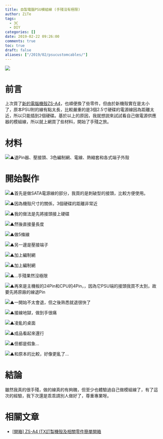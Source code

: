 ```yaml
---
title: 自製電腦PSU模組線 (手殘沒有極限)
author: ZiTe
tags:
  - 3C
  - DIY
categories: []
date: 2019-02-22 09:26:00
comments: true
toc: true
draft: false
aliases: ["/2019/02/psucustomcables/"]
---
```

![](https://1.bp.blogspot.com/-DWIH30NOyDI/XppYajhsUdI/AAAAAAAACFg/wPQROsxK1J0R6B1fgoHXJOisvhhVRSJDwCPcBGAsYHg/s640/ZPH_0309.JPG)

# 前言
上次買了[新的電腦機殼ZS-A4](/posts/unbox-zsa4itx/)，也順便換了些零件，但由於新機殼實在是太小了，原本PSU附的線有點太長，比較嚴重的是3個2.5寸硬碟的電源線因為距離太近，所以只能插到2個硬碟。基於以上的原因，我就想説來試試看自己做電源供應器的模組線，所以就上網買了些材料，開始了手殘之旅。

<!--more-->

# 材料

![▲退Pin器、壓接頭、3色編制網、電線、熱縮套和各式端子外殼](https://1.bp.blogspot.com/-EWtEbxLjS4E/XppYaoPVV2I/AAAAAAAACFg/uaQ5Z1Q_Rk4RIv-Cu-2NTjjXMKMd39FQwCPcBGAsYHg/s1600/ZPH_0266.JPG)

# 開始製作

![▲首先是做SATA電源線的部分，我買的是刺破型的接頭，比較方便使用。  ](https://1.bp.blogspot.com/-MlbTBRlPA5c/XppYaoJC1pI/AAAAAAAACFg/yvhG5UulaWYeEZVPNNBQuiX72bHGDhGgACPcBGAsYHg/s1600/ZPH_0271.JPG)

![▲因為機殼尺寸的關係，3個硬碟的距離非常近](https://1.bp.blogspot.com/-poRiXGsXJxM/XppYakaWIjI/AAAAAAAACFg/Ynnpx6BjrvMOd1ftxNXzlSqeR90DyD6nACPcBGAsYHg/s1600/ZPH_0269.JPG)

![▲我的做法是先將接頭接上硬碟](https://1.bp.blogspot.com/-y2Nm42qS21s/XppYakRP4hI/AAAAAAAACFg/1PV28La4JW8MWOHjKDhaFEl85Bf8Rf9EwCPcBGAsYHg/s1600/ZPH_0272.JPG)

![▲然後直接量長度](https://1.bp.blogspot.com/-eSocx7RGYG8/XppYastuYuI/AAAAAAAACFg/9QY9p6XOOqoROPlIJnfg7yOrg9-JKYJ1wCPcBGAsYHg/s1600/ZPH_0273.JPG)

![▲做5條線 ](https://1.bp.blogspot.com/-hghLMlHSehY/XppYakmJTHI/AAAAAAAACFg/vs9cp0oOQe8jcn7SP4MNYPRJcaHa5_qywCPcBGAsYHg/s1600/ZPH_0274.JPG)

![▲另一邊是壓接端子 ](https://1.bp.blogspot.com/-fUaj5mjq8lA/XppYasQGGYI/AAAAAAAACFg/5XMSUfeAhEoqC6q8UbLzgE1Q7huPErGvACPcBGAsYHg/s1600/ZPH_0279.JPG)

![▲加上編制網  ](https://1.bp.blogspot.com/-oEHQr0xudiE/XppYancr3jI/AAAAAAAACFg/J530xPv8pDw2fJ7gZd9xX0j6om8g5SGtQCPcBGAsYHg/s1600/ZPH_0280.JPG)

![▲加上編制網](https://1.bp.blogspot.com/-sgx8Cz_dSNw/XppYan-ARwI/AAAAAAAACFg/SuJNND5BW3Mf1X8DBwu0vr_4xpJJvhlQwCPcBGAsYHg/s1600/ZPH_0307.JPG)

![▲...手殘果然沒極限](https://1.bp.blogspot.com/-83HzNrd9qbM/XppYapqpikI/AAAAAAAACFg/W7SNvHxQDBIfw8upUXpuoYN0Qamfh1sfACPcBGAsYHg/s1600/ZPH_0275.JPG)

![▲再來是主機板的24Pin和CPU的4Pin，，因為它PSU端的接頭我買不太到，故要先將原廠的線退Pin](https://1.bp.blogspot.com/-k2kLmognHY4/XppYakIrBcI/AAAAAAAACFg/VL2Cot86eCYufvf8gFQQhfyQpOs-gtv0ACPcBGAsYHg/s1600/ZPH_0285.JPG)

![▲一開始不太會退，但之後熟悉就退很快了  ](https://1.bp.blogspot.com/-0VSeehEzx10/XppYav005nI/AAAAAAAACFg/pFcEhgL-X28xkpoXjnUfhmR7l8diBiu-gCPcBGAsYHg/s1600/ZPH_0286.JPG)

![▲接線地獄，做到手很痛](https://1.bp.blogspot.com/-p_6zdubEJcE/XppYai1AwPI/AAAAAAAACFg/gtn3d1BgW18YvBlCjwe8lTCRXIRrYmyZQCPcBGAsYHg/s1600/ZPH_0300.JPG)

![▲凌亂的桌面  ](https://1.bp.blogspot.com/-HqtR5oC0wn4/XppYapkk37I/AAAAAAAACFg/bC_ju-376P8htmk-dGxM50nOsDwI7GdqwCPcBGAsYHg/s1600/ZPH_0302.JPG)

![▲成品看起來還行](https://1.bp.blogspot.com/-bNQT25WOEvI/XppYapJweZI/AAAAAAAACFg/oeIF7ZjxoqooxCW7MrJNuRuZA7XzSUzUgCPcBGAsYHg/s1600/ZPH_0308.JPG)

![▲但都是假象...](https://1.bp.blogspot.com/-i2PxPSbhc1c/XppYalA_x9I/AAAAAAAACFg/Lrdge6_D-R4AQoppUz9cN5ltQthcglDEwCPcBGAsYHg/s1600/ZPH_0322.JPG)

![▲和原本的比較，好像更亂了...](https://1.bp.blogspot.com/-kBchy2UbDAg/XppYagGKBBI/AAAAAAAACFg/J2NWXUwA4NQ2OUyB3kt6tjWE6MBBGtoeQCPcBGAsYHg/s1600/ZPH_0267.JPG)

# 結論
雖然我真的很手殘，做的線真的有夠醜，但至少也體驗過自己做模組線了，有了這次的經驗，我下次還是乖乖請別人做好了，尊重專業呀。

# 相關文章

* [\[開箱\] ZS-A4 ITX訂製機殼及相關零件簡單開箱](/posts/unbox-zsa4itx/)
